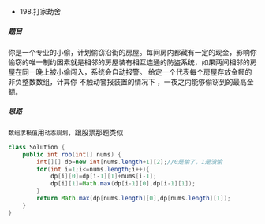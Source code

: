 *   198.打家劫舍
#####  题目

你是一个专业的小偷，计划偷窃沿街的房屋。每间房内都藏有一定的现金，影响你偷窃的唯一制约因素就是相邻的房屋装有相互连通的防盗系统，如果两间相邻的房屋在同一晚上被小偷闯入，系统会自动报警。
给定一个代表每个房屋存放金额的非负整数数组，计算你 不触动警报装置的情况下 ，一夜之内能够偷窃到的最高金额。

##### 思路
`数组求极值`用`动态规划`，跟股票那题类似

```java
class Solution {
    public int rob(int[] nums) {
        int[][] dp=new int[nums.length+1][2];//0是偷了，1是没偷
        for(int i=1;i<=nums.length;i++){
            dp[i][0]=dp[i-1][1]+nums[i-1];
            dp[i][1]=Math.max(dp[i-1][0],dp[i-1][1]);
        }
        return Math.max(dp[nums.length][0],dp[nums.length][1]);
    }
}
```
